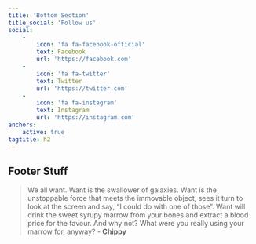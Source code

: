 ```yaml
---
title: 'Bottom Section'
title_social: 'Follow us'
social:
    -
        icon: 'fa fa-facebook-official'
        text: Facebook
        url: 'https://facebook.com'
    -
        icon: 'fa fa-twitter'
        text: Twitter
        url: 'https://twitter.com'
    -
        icon: 'fa fa-instagram'
        text: Instagram
        url: 'https://instagram.com'
anchors:
    active: true
tagtitle: h2
---
```


## Footer Stuff
> We all want. Want is the swallower of galaxies. Want is the unstoppable force that meets the immovable object, sees it turn to look at the screen and say, “I could do with one of those”. Want will drink the sweet syrupy marrow from your bones and extract a blood price for the favour. And why not? What were you really using your marrow for, anyway? - **Chippy**
